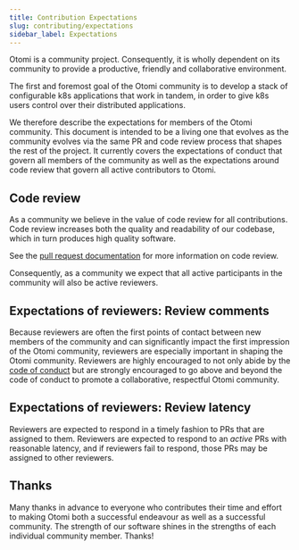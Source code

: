 ```yaml
---
title: Contribution Expectations
slug: contributing/expectations
sidebar_label: Expectations
---
```


Otomi is a community project.
Consequently, it is wholly dependent on its community to provide a productive, friendly and collaborative environment.

The first and foremost goal of the Otomi community is to develop a stack of configurable k8s applications that work in tandem, in order to give k8s users control over their distributed applications.

We therefore describe the expectations for members of the Otomi community.
This document is intended to be a living one that evolves as the community evolves via the same PR and code review process that shapes the rest of the project.
It currently covers the expectations of conduct that govern all members of the community as well as the expectations around code review that govern all active contributors to Otomi.

## Code review

As a community we believe in the value of code review for all contributions.
Code review increases both the quality and readability of our codebase, which
in turn produces high quality software.

See the [pull request documentation](pull-requests) for more information on code review.

Consequently, as a community we expect that all active participants in the community will also be active reviewers.

## Expectations of reviewers: Review comments

Because reviewers are often the first points of contact between new members of the community and can significantly impact the first impression of the Otomi community, reviewers are especially important in shaping the Otomi community. Reviewers are highly encouraged to not only abide by the [code of conduct](../code-of-conduct) but are strongly encouraged to go above and beyond the code of conduct to promote a collaborative, respectful Otomi community.

## Expectations of reviewers: Review latency

Reviewers are expected to respond in a timely fashion to PRs that are assigned to them. Reviewers are expected to respond to an _active_ PRs with reasonable latency, and if reviewers fail to respond, those PRs may be assigned to other reviewers.

## Thanks

Many thanks in advance to everyone who contributes their time and effort to making Otomi both a successful endeavour as well as a successful community.
The strength of our software shines in the strengths of each individual community member. Thanks!
